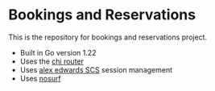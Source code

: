 # Bookings and Reservations

This is the repository for bookings and reservations project.

- Built in Go version 1.22
- Uses the [chi router](https://github.com/go-chi/chi)
- Uses [alex edwards SCS](https://github.com/alexedwards/scs) session management
- Uses [nosurf](https://github.com/justinas/nosurf)